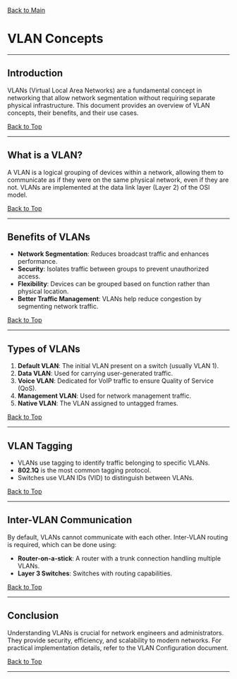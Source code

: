<a name="top"></a>
[Back to Main]()

# VLAN Concepts

---

## Introduction
VLANs (Virtual Local Area Networks) are a fundamental concept in networking that allow network segmentation without requiring separate physical infrastructure. This document provides an overview of VLAN concepts, their benefits, and their use cases.

[Back to Top](#top)

---

## What is a VLAN?
A VLAN is a logical grouping of devices within a network, allowing them to communicate as if they were on the same physical network, even if they are not. VLANs are implemented at the data link layer (Layer 2) of the OSI model.

[Back to Top](#top)

---

## Benefits of VLANs
- **Network Segmentation**: Reduces broadcast traffic and enhances performance.
- **Security**: Isolates traffic between groups to prevent unauthorized access.
- **Flexibility**: Devices can be grouped based on function rather than physical location.
- **Better Traffic Management**: VLANs help reduce congestion by segmenting network traffic.

[Back to Top](#top)

---

## Types of VLANs
1. **Default VLAN**: The initial VLAN present on a switch (usually VLAN 1).
2. **Data VLAN**: Used for carrying user-generated traffic.
3. **Voice VLAN**: Dedicated for VoIP traffic to ensure Quality of Service (QoS).
4. **Management VLAN**: Used for network management traffic.
5. **Native VLAN**: The VLAN assigned to untagged frames.

[Back to Top](#top)

---

## VLAN Tagging
- VLANs use tagging to identify traffic belonging to specific VLANs.
- **802.1Q** is the most common tagging protocol.
- Switches use VLAN IDs (VID) to distinguish between VLANs.

[Back to Top](#top)

---

## Inter-VLAN Communication
By default, VLANs cannot communicate with each other. Inter-VLAN routing is required, which can be done using:
- **Router-on-a-stick**: A router with a trunk connection handling multiple VLANs.
- **Layer 3 Switches**: Switches with routing capabilities.

[Back to Top](#top)

---

## Conclusion
Understanding VLANs is crucial for network engineers and administrators. They provide security, efficiency, and scalability to modern networks. For practical implementation details, refer to the VLAN Configuration document.


[Back to Top](#top)

---

